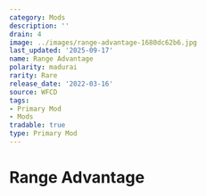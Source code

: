 ```yaml
---
category: Mods
description: ''
drain: 4
image: ../images/range-advantage-1680dc62b6.jpg
last_updated: '2025-09-17'
name: Range Advantage
polarity: madurai
rarity: Rare
release_date: '2022-03-16'
source: WFCD
tags:
- Primary Mod
- Mods
tradable: true
type: Primary Mod
---
```


# Range Advantage

